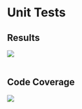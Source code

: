 # Unit Tests

## Results 
 ![](https://github.com/vimal-kanagaraj/calculator/raw/master/screenshots/screenshots/test-results.jpg)
<br />
<br />

## Code Coverage

![](https://github.com/vimal-kanagaraj/calculator/raw/master/screenshots/screenshots/code-coverage.jpg)
